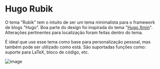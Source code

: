 # Hugo Rubik

O tema "Rubik" tem o intuito de ser um tema minimalista para o framework de blogs "Hugo".
Boa parte do design foi inspirada do tema "[Hugo Xmin](https://github.com/yihui/hugo-xmin/tree/master)". Alterações pertinentes para localização foram feitas dentro do tema.

É ideal que use esse tema como base para personalização pessoal, mas também pode ser utilizado como está. 
São suportadas funções como: suporte para LaTeX, bloco de código, etc.

![image](https://github.com/user-attachments/assets/f0d0e46c-1344-49ee-9963-941b4aa8c7d8)
